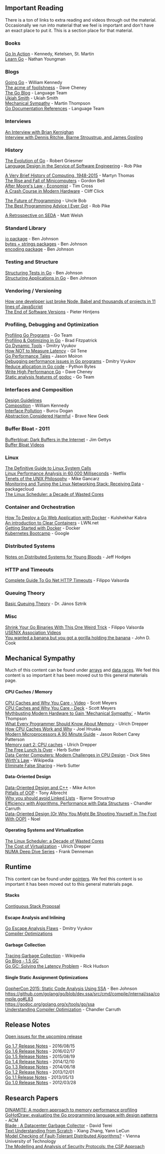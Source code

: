 ## Important Reading

There is a ton of links to extra reading and videos through out the material. Occasionally we run into material that we feel is important and don't have an exact place to put it. This is a section place for that material.

### Books

[Go In Action](https://www.manning.com/books/go-in-action) - Kennedy, Ketelsen, St. Martin  
[Learn Go](https://www.manning.com/books/learn-go) - Nathan Youngman

### Blogs

[Going Go](http://www.goinggo.net) - William Kennedy  
[The acme of foolishness](http://dave.cheney.net) - Dave Cheney  
[The Go Blog](https://blog.golang.org) - Language Team  
[Ukiah Smith](https://ukiahsmith.com) - Ukiah Smith  
[Mechanical Sympathy](http://mechanical-sympathy.blogspot.com) - Martin Thompson  
[Go Documentation References](https://golang.org/doc/#references) - Language Team

### Interviews

[An Interview with Brian Kernighan](http://www.cs.cmu.edu/~mihaib/kernighan-interview/index.html)  
[Interview with Dennis Ritchie, Bjarne Stroustrup, and James Gosling](http://www.gotw.ca/publications/c_family_interview.htm)

### History

[The Evolution of Go](https://www.youtube.com/watch?v=0ReKdcpNyQg) - Robert Griesmer  
[Language Design in the Service of Software Engineering](https://talks.golang.org/2012/splash.article) - Rob Pike  

[A Very Brief History of Computing, 1948-2015](http://www.gresham.ac.uk/lectures-and-events/a-very-brief-history-of-computing-1948-2015) - Martyn Thomas  
[The Rise and Fall of Minicomputers](http://ethw.org/Rise_and_Fall_of_Minicomputers) - Gordon Bell  
[After Moore's Law - Economist](http://www.economist.com/technology-quarterly/2016-03-12/after-moores-law) - Tim Cross  
[A Crash Course in Modern Hardware](http://www.infoq.com/presentations/click-crash-course-modern-hardware#.VwoB63sl6no.twitter) -  Cliff Click  

[The Future of Programming](https://www.youtube.com/watch?v=9Xy3QC7yxJw) - Uncle Bob  
[The Best Programming Advice I Ever Got](http://www.informit.com/articles/article.aspx?p=1941206) - Rob Pike  

[A Retrospective on SEDA](http://matt-welsh.blogspot.com/2010/07/retrospective-on-seda.html) - Matt Welsh

### Standard Library

[io package](https://medium.com/@benbjohnson/go-walkthrough-io-package-8ac5e95a9fbd#.d2ebstv0q) - Ben Johnson  
[bytes + strings packages](https://medium.com/@benbjohnson/go-walkthrough-bytes-strings-packages-499be9f4b5bd#.u3z89vqc1) - Ben Johnson  
[encoding package](https://medium.com/@benbjohnson/go-walkthrough-encoding-package-bc5e912232d#.ydtphayvi)  - Ben Johnson  

### Testing and Structure

[Structuring Tests in Go](https://medium.com/@benbjohnson/structuring-tests-in-go-46ddee7a25c#.b2m3nziyb) - Ben Johnson  
[Structuring Applications in Go](https://medium.com/@benbjohnson/structuring-applications-in-go-3b04be4ff091#.xc85lg2kf) - Ben Johnson  

### Vendoring / Versioning

[How one developer just broke Node, Babel and thousands of projects in 11 lines of JavaScript](http://www.theregister.co.uk/2016/03/23/npm_left_pad_chaos)  
[The End of Software Versions](http://hintjens.com/blog:85) - Pieter Hintjens  

### Profiling, Debugging and Optimization

[Profiling Go Programs](http://golang.org/blog/profiling-go-programs) - Go Team  
[Profiling & Optimizing in Go](https://www.youtube.com/watch?v=xxDZuPEgbBU) - Brad Fitzpatrick  
[Go Dynamic Tools](https://www.youtube.com/watch?v=a9xrxRsIbSU) - Dmitry Vyukov  
[How NOT to Measure Latency](https://www.youtube.com/watch?v=lJ8ydIuPFeU&feature=youtu.be) - Gil Tene  
[Go Performance Tales](http://jmoiron.net/blog/go-performance-tales) - Jason Moiron  
[Debugging performance issues in Go programs](https://software.intel.com/en-us/blogs/2014/05/10/debugging-performance-issues-in-go-programs) - Dmitry Vyukov  
[Reduce allocation in Go code](https://methane.github.io/2015/02/reduce-allocation-in-go-code) - Python Bytes  
[Write High Performance Go](http://go-talks.appspot.com/github.com/davecheney/presentations/writing-high-performance-go.slide) - Dave Cheney  
[Static analysis features of godoc](https://golang.org/lib/godoc/analysis/help.html) - Go Team    

### Interfaces and Composition

[Design Guidelines](design_guidelines.md)  
[Composition](http://www.goinggo.net/2014/05/methods-interfaces-and-embedded-types.html) - William Kennedy  
[Interface Pollution](https://medium.com/@rakyll/interface-pollution-in-go-7d58bccec275) - Burcu Dogan  
[Abstraction Considered Harmful](http://bravenewgeek.com/abstraction-considered-harmful) - Brave New Geek  

### Buffer Bloat - 2011

[Bufferbloat: Dark Buffers in the Internet](https://www.youtube.com/watch?v=qbIozKVz73g) - Jim Gettys  
[Buffer Bloat Videos](http://www.bufferbloat.net/projects/cerowrt/wiki/Bloat-videos)

### Linux

[The Definitive Guide to Linux System Calls](http://blog.packagecloud.io/eng/2016/04/05/the-definitive-guide-to-linux-system-calls/#hardware-and-software)  
[Linux Performance Analysis in 60,000 Milliseconds](http://techblog.netflix.com/2015/11/linux-performance-analysis-in-60s.html) - Netflix  
[Tenets of the UNIX Philosophy](http://www.ru.j-npcs.org/usoft/WWW/LJ/Articles/unixtenets.html) - Mike Gancarz    
[Monitoring and Tuning the Linux Networking Stack: Receiving Data](http://blog.packagecloud.io/eng/2016/06/22/monitoring-tuning-linux-networking-stack-receiving-data/) - packagecloud  
[The Linux Scheduler: a Decade of Wasted Cores](http://www.ece.ubc.ca/~sasha/papers/eurosys16-final29.pdf)  

### Container and Orchestration

[How To Deploy a Go Web Application with Docker](https://semaphoreci.com/community/tutorials/how-to-deploy-a-go-web-application-with-docker) - Kulshekhar Kabra  
[An introduction to Clear Containers](https://lwn.net/Articles/644675) - LWN.net  
[Getting Started with Docker](https://docs.docker.com/engine/getstarted/) - Docker  
[Kubernetes Bootcamp](https://kubernetesbootcamp.github.io/kubernetes-bootcamp/) - Google  

### Distributed Systems

[Notes on Distributed Systems for Young Bloods](https://www.somethingsimilar.com/2013/01/14/notes-on-distributed-systems-for-young-bloods) - Jeff Hodges  

### HTTP and Timeouts

[Complete Guide To Go Net HTTP Timeouts](https://blog.cloudflare.com/the-complete-guide-to-golang-net-http-timeouts) - Filippo Valsorda  

### Queuing Theory

[Basic Queuing Theory](http://irh.inf.unideb.hu/user/jsztrik/education/16/SOR_Main_Angol.pdf) - Dr. János Sztrik  

### Misc

[Shrink Your Go Binaries With This One Weird Trick](https://blog.filippo.io/shrink-your-go-binaries-with-this-one-weird-trick) - Filippo Valsorda  
[USENIX Association Videos](https://www.youtube.com/user/USENIXAssociation)  
[You wanted a banana but you got a gorilla holding the banana](http://www.johndcook.com/blog/2011/07/19/you-wanted-banana) - John D. Cook  

## Mechanical Sympathy

Much of this content can be found under [arrays](../topics/arrays) and [data races](../topics/data_race). We feel this content is so important it has been moved out to this general materials page.

#### CPU Caches / Memory

[CPU Caches and Why You Care - Video](https://www.youtube.com/watch?v=WDIkqP4JbkE) - Scott Meyers  
[CPU Caches and Why You Care - Deck](http://www.aristeia.com/TalkNotes/codedive-CPUCachesHandouts.pdf) - Scott Meyers  
[Mythbusting Modern Hardware to Gain 'Mechanical Sympathy`](https://www.youtube.com/watch?v=MC1EKLQ2Wmg) - Martin Thompson  
[What Every Programmer Should Know About Memory](http://www.akkadia.org/drepper/cpumemory.pdf) - Ulrich Drepper  
[How CPU Caches Work and Why](http://www.extremetech.com/extreme/188776-how-l1-and-l2-cpu-caches-work-and-why-theyre-an-essential-part-of-modern-chips) - Joel Hruska  
[Modern Microprocessors A 90 Minute Guide](http://www.lighterra.com/papers/modernmicroprocessors) - Jason Robert Carey Patterson  
[Memory part 2: CPU caches](http://lwn.net/Articles/252125) - Ulrich Drepper  
[The Free Lunch Is Over](http://www.gotw.ca/publications/concurrency-ddj.htm) - Herb Sutter  
[Data Center Computers: Modern Challenges in CPU Design](https://m.youtube.com/watch?feature=youtu.be&v=QBu2Ae8-8LM) - Dick Sites  
[Wirth's Law](https://en.wikipedia.org/wiki/Wirth%27s_law) - Wikipedia  
[Eliminate False Sharing](http://www.drdobbs.com/parallel/eliminate-false-sharing/217500206) - Herb Sutter      

#### Data-Oriented Design

[Data-Oriented Design and C++](https://www.youtube.com/watch?v=rX0ItVEVjHc) - Mike Acton  
[Pitfalls of OOP](http://harmful.cat-v.org/software/OO_programming/_pdf/Pitfalls_of_Object_Oriented_Programming_GCAP_09.pdf) - Tony Albrecht  
[Why you should avoid Linked Lists](https://www.youtube.com/watch?v=YQs6IC-vgmo) - Bjarne Stroustrup  
[Efficiency with Algorithms, Performance with Data Structures](https://www.youtube.com/watch?v=fHNmRkzxHWs) - Chandler Carruth  
[Data-Oriented Design (Or Why You Might Be Shooting Yourself in The Foot With OOP)](http://gamesfromwithin.com/data-oriented-design) - Noel  

#### Operating Systems and Virtualization

[The Linux Scheduler: a Decade of Wasted Cores](http://www.ece.ubc.ca/~sasha/papers/eurosys16-final29.pdf)  
[The Cost of Virtualization](http://queue.acm.org/detail.cfm?id=1348591) - Ulrich Drepper  
[NUMA Deep Dive Series](http://frankdenneman.nl/2016/07/06/introduction-2016-numa-deep-dive-series/) - Frank Denneman  

## Runtime

This content can be found under [pointers](../topics/pointers). We feel this content is so important it has been moved out to this general materials page.

#### Stacks

[Contiguous Stack Proposal](https://docs.google.com/document/d/1wAaf1rYoM4S4gtnPh0zOlGzWtrZFQ5suE8qr2sD8uWQ/pub)

#### Escape Analysis and Inlining

[Go Escape Analysis Flaws](https://docs.google.com/document/d/1CxgUBPlx9iJzkz9JWkb6tIpTe5q32QDmz8l0BouG0Cw) - Dmitry Vyukov  
[Compiler Optimizations](https://github.com/golang/go/wiki/CompilerOptimizations)

#### Garbage Collection

[Tracing Garbage Collection](https://en.wikipedia.org/wiki/Tracing_garbage_collection) - Wikipedia  
[Go Blog - 1.5 GC](https://blog.golang.org/go15gc)  
[Go GC: Solving the Latency Problem](https://www.youtube.com/watch?v=aiv1JOfMjm0&index=16&list=PL2ntRZ1ySWBf-_z-gHCOR2N156Nw930Hm) - Rick Hudson  

#### Single Static Assignment Optimizations

[GopherCon 2015: Static Code Analysis Using SSA](https://www.youtube.com/watch?v=D2-gaMvWfQY) - Ben Johnson  
https://github.com/golang/go/blob/dev.ssa/src/cmd/compile/internal/ssa/compile.go#L83  
https://godoc.org/golang.org/x/tools/go/ssa  
[Understanding Compiler Optimization](https://www.youtube.com/watch?v=FnGCDLhaxKU) - Chandler Carruth  

## Release Notes

[Open issues for the upcoming release](https://dev.golang.org/release)

[Go 1.7 Release Notes](https://golang.org/doc/go1.7) - 2016/08/15  
[Go 1.6 Release Notes](https://golang.org/doc/go1.6) - 2016/02/17  
[Go 1.5 Release Notes](https://golang.org/doc/go1.5) - 2015/08/19  
[Go 1.4 Release Notes](https://golang.org/doc/go1.4) - 2014/12/10  
[Go 1.3 Release Notes](https://golang.org/doc/go1.3) - 2014/06/18  
[Go 1.2 Release Notes](https://golang.org/doc/go1.2) - 2013/12/01  
[Go 1.1 Release Notes](https://golang.org/doc/go1.1) - 2013/05/13  
[Go 1.0 Release Notes](https://golang.org/doc/go1.0) - 2012/03/28

## Research Papers

[DINAMITE: A modern approach to memory performance profiling](http://arxiv.org/pdf/1606.00396v1.pdf)  
[GoHotDraw: evaluating the Go programming language with design patterns](http://dl.acm.org/citation.cfm?id=1937127) - ACM  
[Blade : A Datacenter Garbage Collector](http://www.scs.stanford.edu/14au-cs244b/labs/projects/terei.pdf) - David Terei  
[Text Understanding from Scratch](https://arxiv.org/pdf/1502.01710.pdf) - Xiang Zhang, Yann LeCun  
[Model Checking of Fault-Tolerant Distributed Algorithms?](http://forsyte.at/download/kvw-psi15.pdf) - Vienna University of Technology  
[The Modelling and Analysis of Security Protocols: the CSP Approach](http://www.computing.surrey.ac.uk/personal/st/S.Schneider/books/MASP.pdf)